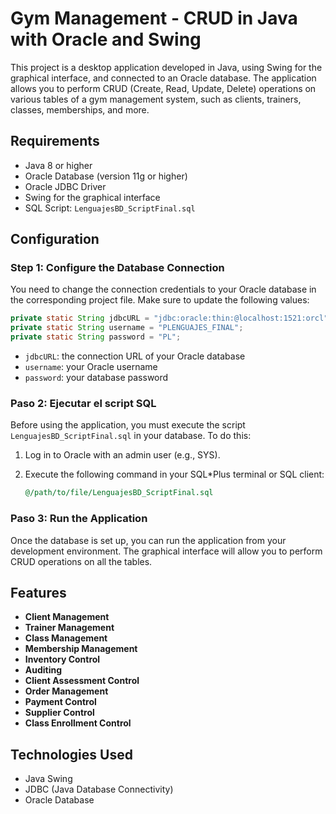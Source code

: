 # Gym Management - CRUD in Java with Oracle and Swing

This project is a desktop application developed in Java, using Swing for the graphical interface, and connected to an Oracle database. The application allows you to perform CRUD (Create, Read, Update, Delete) operations on various tables of a gym management system, such as clients, trainers, classes, memberships, and more.

## Requirements

- Java 8 or higher
- Oracle Database (version 11g or higher)
- Oracle JDBC Driver
- Swing for the graphical interface
- SQL Script: `LenguajesBD_ScriptFinal.sql`

## Configuration

### Step 1: Configure the Database Connection

You need to change the connection credentials to your Oracle database in the corresponding project file. Make sure to update the following values:

```java
private static String jdbcURL = "jdbc:oracle:thin:@localhost:1521:orcl";
private static String username = "PLENGUAJES_FINAL";
private static String password = "PL";
```

- `jdbcURL`: the connection URL of your Oracle database
- `username`: your Oracle username
- `password`: your database password

### Paso 2: Ejecutar el script SQL

Before using the application, you must execute the script `LenguajesBD_ScriptFinal.sql` in your database. To do this:

1. Log in to Oracle with an admin user (e.g., SYS).
2. Execute the following command in your SQL*Plus terminal or SQL client:

   ```sql
   @/path/to/file/LenguajesBD_ScriptFinal.sql
   ```

### Paso 3: Run the Application

Once the database is set up, you can run the application from your development environment. The graphical interface will allow you to perform CRUD operations on all the tables.

## Features

- **Client Management**
- **Trainer Management**
- **Class Management**
- **Membership Management**
- **Inventory Control**
- **Auditing**
- **Client Assessment Control**
- **Order Management**
- **Payment Control**
- **Supplier Control**
- **Class Enrollment Control**

## Technologies Used

- Java Swing
- JDBC (Java Database Connectivity)
- Oracle Database
